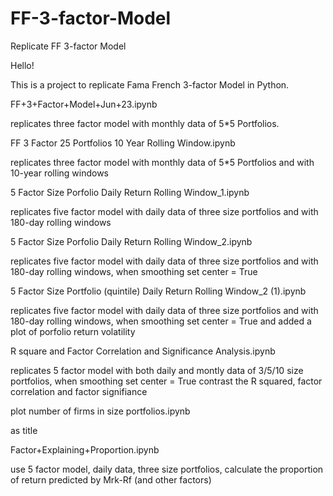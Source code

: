 # FF-3-factor-Model
Replicate FF 3-factor Model

Hello!

This is a project to replicate Fama French 3-factor Model in Python.

FF+3+Factor+Model+Jun+23.ipynb 

replicates three factor model with monthly data of 5*5 Portfolios.

FF 3 Factor 25 Portfolios 10 Year Rolling Window.ipynb

replicates three factor model with monthly data of 5*5 Portfolios and with 10-year rolling windows

5 Factor Size Porfolio Daily Return Rolling Window_1.ipynb

replicates five factor model with daily data of three size portfolios and with 180-day rolling windows

5 Factor Size Porfolio Daily Return Rolling Window_2.ipynb

replicates five factor model with daily data of three size portfolios and with 180-day rolling windows, when smoothing set center = True

5 Factor Size Portfolio (quintile) Daily Return Rolling Window_2 (1).ipynb

replicates five factor model with daily data of three size portfolios and with 180-day rolling windows, when smoothing set center = True 
and added a plot of porfolio return volatility

R square and Factor Correlation and Significance Analysis.ipynb

replicates 5 factor model with both daily and montly data of 3/5/10 size portfolios, when smoothing set center = True
contrast the R squared, factor correlation and factor signifiance

plot number of firms in size portfolios.ipynb

as title

Factor+Explaining+Proportion.ipynb

use 5 factor model, daily data, three size portfolios, calculate the proportion of return predicted by Mrk-Rf (and other factors)
